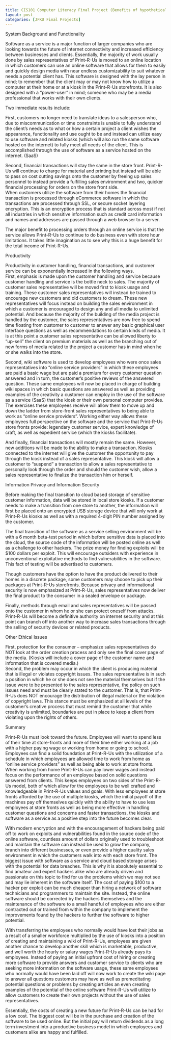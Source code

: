 ```yaml
---
title: CIS101 Computer Literacy Final Project (Benefits of hypothetical printing company to switch to software as a service (SaaS) model)
layout: post
categories: [JFKU Final Projects]
---
```

System Background and Functionality  

Software as a service is a major function of larger companies who are looking towards the future of internet connectivity and increased efficiency between businesses and clients. Essentially, the majority of work usually done by sales representatives of Print-R-Us is moved to an online location in which customers can use an online software that allows for them to easily and quickly design media with near endless customizability to suit whatever needs a potential client has. This software is designed with the lay person in mind; to remember that the client may or may not know how to utilize a computer at their home or at a kiosk in the Print-R-Us storefronts. It is also designed with a “power-user” in mind; someone who may be a media professional that works with their own clients.  

Two immediate results include:  

First, customers no longer need to translate ideas to a salesperson who, due to miscommunication or time constraints is unable to fully understand the client’s needs as to what or how a certain project a client wishes the appearance, functionality and use ought to be and instead can utilize easy to use software and related kiosks (which will also run the same software hosted on the internet) to fully meet all needs of the client. This is accomplished through the use of software as a service hosted on the internet. (SaaS)  

Second, financial transactions will stay the same in the store front. Print-R-Us will continue to charge for material and printing but instead will be able to pass on cost cutting savings onto the customer by freeing up sales personnel to instead provide a fulfilling sales environment and two, quicker financial processing for orders on the store front side.  
When customers utilize the software from their homes the financial transaction is processed through eCommerce software in which the transactions are processed through SSL, or secure socket layering encryption. This is an encryption process that is standard across most if not all industries in which sensitive information such as credit card information and names and addresses are passed through a web browser to a server.  

The major benefit to processing orders through an online service is that the service allows Print-R-Us to continue to do business even with store hour limitations. It takes little imagination as to see why this is a huge benefit for the total income of Print-R-Us.  

Productivity  

Productivity in customer handling, financial transactions, and customer service can be exponentially increased in the following ways.  
First, emphasis is made upon the customer handling and service because customer handling and service is the bottle neck to sales. The majority of customer sales representative will be moved first to kiosk usage and training. These customer sales representatives will instead be trained to encourage new customers and old customers to dream. These new representatives will focus instead on building the sales environment in which a customer is encouraged to design any and all media to unlimited potential. And because the majority of the building of the media project is handled by the customer, the sales representatives are now free to spend time floating from customer to customer to answer any basic graphical user interface questions as well as recommendations to certain kinds of media. It is at this point a customer sales representative can be allowed liberty to “up-sell” the client on premium materials as well as the branching out of new forms of media related to the project a customer has in mind when he or she walks into the store.  

Second, wiki software is used to develop employees who were once sales representatives into “online service providers” in which these employees are paid a basic wage but are paid a premium for every customer question answered and in turn, the customer’s positive reviews of the answered question. These same employees will now be placed in charge of building wiki spaces in which basic questions are answered as well as providing examples of the creativity a customer can employ in the use of the software as a service (SaaS) that the kiosk or their own personal computer provides. The exercises these employees receive will allow them to move up and down the ladder from store-front sales representatives to being able to work as “online service providers”. Working either way allows these employees full perspective on the software and the service that Print-R-Us store fronts provide: legendary customer service, expert knowledge of craft, as well as expedient service (which the kiosks facilitate).  

And finally, financial transactions will mostly remain the same. However, new additions will be made to the ability to make a transaction. Kiosks connected to the internet will give the customer the opportunity to pay through the kiosk instead of a sales representative. This kiosk will allow a customer to “suspend” a transaction to allow a sales representative to personally look through the order and should the customer wish, allow a sales representative to finalize the transaction him or herself.  

Information Privacy and Information Security  

Before making the final transition to cloud based storage of sensitive customer information, data will be stored in local store kiosks. If a customer needs to make a transition from one store to another, the information will first be placed onto an encrypted USB storage device that will only work at Print-R-Us kiosks as well as with a required 4-digit PIN number assigned by the customer.  

The final transition of the software as a service selling environment will be with a 6 month beta-test period in which before sensitive data is placed into the cloud, the source code of the information will be posted online as well as a challenge to other hackers. The prize money for finding exploits will be $100 dollars per exploit. This will encourage outsiders with experience in unconventional exploitative methods to find vulnerabilities in the software. This fact of testing will be advertised to customers.  

Though customers have the option to have the product delivered to their homes in a discrete package, some customers may choose to pick up their packages at Print-R-Us storefronts. Because privacy and informational security is now emphasized at Print-R-Us, sales representatives now deliver the final product to the consumer in a sealed envelope or package.  

Finally, methods through email and sales representatives will be passed onto the customer in whom he or she can protect oneself from attacks. Print-R-Us will become a definitive authority on internet security and at this point can branch off into another way to increase sales transactions through the selling of security devices or related products.  

Other Ethical Issues  

First, protection for the consumer – emphasize sales representatives do NOT look at the order creation process and only see the final cover page of the media. (Kiosks will include a cover page of the customer name and information that is covered media.)  
Second, the problem may occur in which the client is producing material that is illegal or violates copyright issues. The sales representative is in such a position in which he or she does not see the material themselves but if the issue were to be presented to the sales representative, the policy on such issues need and must be clearly stated to the customer. That is, that Print-R-Us does NOT encourage the distribution of illegal material or the violation of copyright laws. This stance must be emphasized at all levels of the customer’s creative process that must remind the customer that while creativity is unlimited, boundaries are put in place to keep a client from violating upon the rights of others.  

Summary  

Print-R-Us must look toward the future. Employees will want to spend less of their time at store-fronts and more of their time either working at a job with a higher paying wage or working from home or going to school. Employees can find a solid foundation at Print-R-Us with the utilization of a schedule in which employees are allowed time to work from home as “online service providers” as well as being able to work at store fronts. When working from home Print-R-Us can pay lower wages and instead focus on the performance of an employee based on solid questions answered from clients. This keeps employees on two sides of the Print-R-Us model, both of which allow for the employees to be well crafted and knowledgeable in Print-R-Us values and goals. With less employees at store fronts afforded by the use of multiple kiosks, which the initial payoff of the machines pay off themselves quickly with the ability to have to use less employees at store fronts as well as being more effective in handling customer questions and concerns and faster transactions, the kiosks and software as a service as a positive step into the future becomes clear.  

With modern encryption and with the encouragement of hackers being paid off to work on exploits and vulnerabilities found in the source code of the online software, countless amount of dollars originally used to troubleshoot and maintain the software can instead be used to grow the company, branch into different businesses, or even provide a higher quality sales environment in which the customers walk into with each store front. The biggest issue with software as a service and cloud based storage arises with the potential for data breaches. This is why it is absolutely essential to find amateur and expert hackers alike who are already driven and passionate on this topic to find for us the problems which we may not see and may lie inherent in the software itself. The cost of paying $100 to a hacker per exploit can be much cheaper than hiring a network of software technicians and programmers to maintain the site. Instead, the online software should be corrected by the hackers themselves and the maintenance of the software to a small handful of employees who are either contracted out or trained from within the company to implement the improvements found by the hackers to further the software to higher potential.  

With transferring the employees who normally would have lost their jobs as a result of a smaller workforce multiplied by the use of kiosks into a position of creating and maintaining a wiki of Print-R-Us, employees are given another chance to develop another skill which is marketable, productive, and well worth the hourly or salary wages Print-R-Us already pays its employees. Instead of paying an initial upfront cost of hiring or creating more software to provide answers and customer service to clients who are seeking more information on the software usage, these same employees who normally would have been laid off will now work to create the wiki page to answer all questions customers may have as well as premeditating potential questions or problems by creating articles an even creating examples of the potential of the online software Print-R-Us will utilize to allow customers to create their own projects without the use of sales representatives.  

Essentially, the costs of creating a new future for Print-R-Us can be had for a low cost. The biggest cost will be in the purchase and creation of the software to be used online. But the initial pay will return dividends as a long term investment into a productive business model in which employees and customers alike are happy and fulfilled.